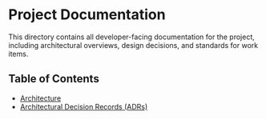 # Project Documentation

This directory contains all developer-facing documentation for the project, including architectural overviews, design decisions, and standards for work items.

## Table of Contents

- [Architecture](architecture/README.md)
- [Architectural Decision Records (ADRs)](decisions/)
